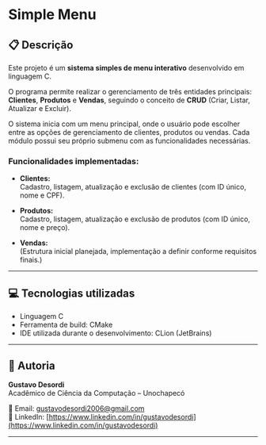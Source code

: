 # Simple Menu

## 📋 Descrição

Este projeto é um **sistema simples de menu interativo** desenvolvido em linguagem C.

O programa permite realizar o gerenciamento de três entidades principais: **Clientes**, **Produtos** e **Vendas**, seguindo o conceito de **CRUD** (Criar, Listar, Atualizar e Excluir).

O sistema inicia com um menu principal, onde o usuário pode escolher entre as opções de gerenciamento de clientes, produtos ou vendas. Cada módulo possui seu próprio submenu com as funcionalidades necessárias.

### Funcionalidades implementadas:

- **Clientes:**  
Cadastro, listagem, atualização e exclusão de clientes (com ID único, nome e CPF).

- **Produtos:**  
Cadastro, listagem, atualização e exclusão de produtos (com ID único, nome e preço).

- **Vendas:**  
(Estrutura inicial planejada, implementação a definir conforme requisitos finais.)

---

## 💻 Tecnologias utilizadas

- Linguagem C
- Ferramenta de build: CMake
- IDE utilizada durante o desenvolvimento: CLion (JetBrains)

---

## 👤 Autoria

**Gustavo Desordi**  
Acadêmico de Ciência da Computação – Unochapecó  

📧 Email: [gustavodesordi2006@gmail.com](mailto:gustavodesordi2006@gmail.com)  
🔗 LinkedIn: [https://www.linkedin.com/in/gustavodesordi](https://www.linkedin.com/in/gustavodesordi)

---
